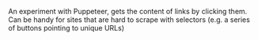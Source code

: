 An experiment with Puppeteer, gets the content of links by clicking them. Can be handy for sites that are hard to scrape with selectors (e.g. a series of buttons pointing to unique URLs)